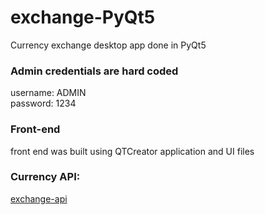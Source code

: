 # exchange-PyQt5
Currency exchange desktop app done in PyQt5

### Admin credentials are hard coded
username: ADMIN <br>
password: 1234

### Front-end 
front end was built using QTCreator application and UI files

### Currency API:

[exchange-api](https://github.com/fawazahmed0/exchange-api/?tab=readme-ov-file)

